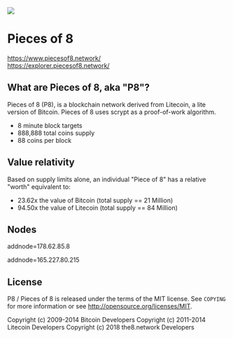   <img src="https://explorer.piecesof8.network/images/logo.png"/>

# Pieces of 8
<a align="center" href="https://www.piecesof8.network/">https://www.piecesof8.network/</a><br/>
<a href="https://explorer.piecesof8.network/">https://explorer.piecesof8.network/</a>

What are Pieces of 8, aka "P8"?
----------------

Pieces of 8 (P8), is a blockchain network derived from Litecoin, a lite version of Bitcoin.
Pieces of 8 uses scrypt as a proof-of-work algorithm.
 - 8 minute block targets
 - 888,888 total coins supply
 - 88 coins per block

Value relativity
----------------
Based on supply limits alone, an individual "Piece of 8" has a relative "worth" equivalent to:
 - 23.62x the value of Bitcoin (total supply == 21 Million)
 - 94.50x the value of Litecoin (total supply == 84 Million)

Nodes
-----
addnode=178.62.85.8

addnode=165.227.80.215

License
-------

P8 / Pieces of 8 is released under the terms of the MIT license. See `COPYING` for more
information or see http://opensource.org/licenses/MIT.

Copyright (c) 2009-2014 Bitcoin Developers
Copyright (c) 2011-2014 Litecoin Developers
Copyright (c) 2018 the8.network Developers
